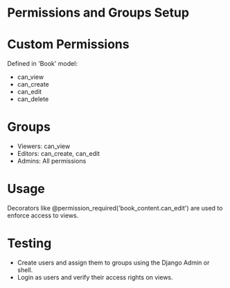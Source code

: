 # Permissions and Groups Setup
# Custom Permissions
Defined in 'Book' model:
- can_view
- can_create
- can_edit
- can_delete

# Groups
- Viewers: can_view
- Editors: can_create, can_edit
- Admins: All permissions

# Usage
Decorators like @permission_required('book_content.can_edit') are used to enforce access to views.

# Testing
- Create users and assign them to groups using the Django Admin or shell.
- Login as users and verify their access rights on views.
